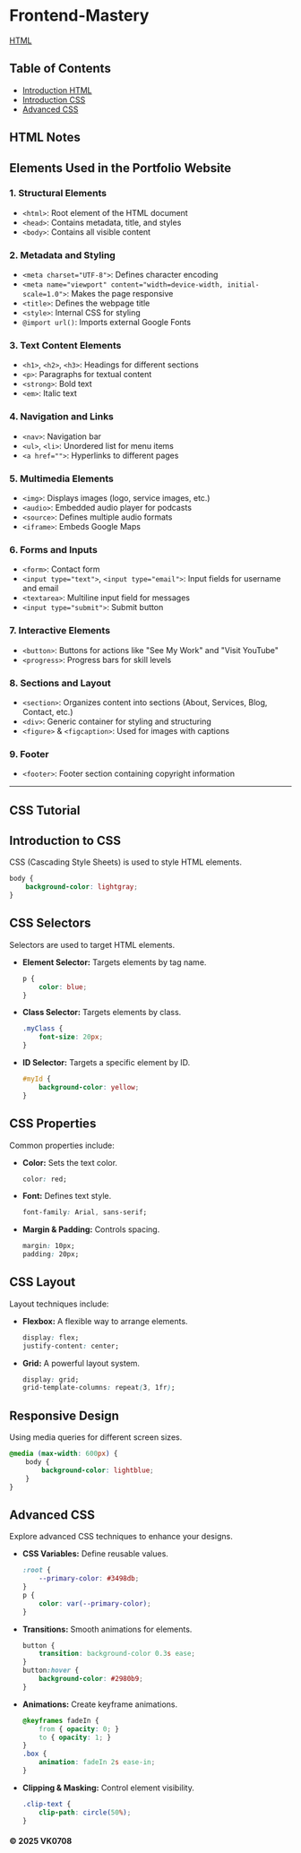 # Frontend-Mastery
[HTML](#HTML)

## Table of Contents
- [Introduction HTML](#HTML)
- [Introduction CSS](#introduction)
- [Advanced CSS](#advanced)

## HTML Notes

## Elements Used in the Portfolio Website

### 1. **Structural Elements**
- `<html>`: Root element of the HTML document
- `<head>`: Contains metadata, title, and styles
- `<body>`: Contains all visible content

### 2. **Metadata and Styling**
- `<meta charset="UTF-8">`: Defines character encoding
- `<meta name="viewport" content="width=device-width, initial-scale=1.0">`: Makes the page responsive
- `<title>`: Defines the webpage title
- `<style>`: Internal CSS for styling
- `@import url()`: Imports external Google Fonts

### 3. **Text Content Elements**
- `<h1>`, `<h2>`, `<h3>`: Headings for different sections
- `<p>`: Paragraphs for textual content
- `<strong>`: Bold text
- `<em>`: Italic text

### 4. **Navigation and Links**
- `<nav>`: Navigation bar
- `<ul>`, `<li>`: Unordered list for menu items
- `<a href="">`: Hyperlinks to different pages

### 5. **Multimedia Elements**
- `<img>`: Displays images (logo, service images, etc.)
- `<audio>`: Embedded audio player for podcasts
- `<source>`: Defines multiple audio formats
- `<iframe>`: Embeds Google Maps

### 6. **Forms and Inputs**
- `<form>`: Contact form
- `<input type="text">`, `<input type="email">`: Input fields for username and email
- `<textarea>`: Multiline input field for messages
- `<input type="submit">`: Submit button

### 7. **Interactive Elements**
- `<button>`: Buttons for actions like "See My Work" and "Visit YouTube"
- `<progress>`: Progress bars for skill levels

### 8. **Sections and Layout**
- `<section>`: Organizes content into sections (About, Services, Blog, Contact, etc.)
- `<div>`: Generic container for styling and structuring
- `<figure>` & `<figcaption>`: Used for images with captions

### 9. **Footer**
- `<footer>`: Footer section containing copyright information
<hr>

## CSS Tutorial

## Introduction to CSS
CSS (Cascading Style Sheets) is used to style HTML elements.
```css
body {
    background-color: lightgray;
}
```

## CSS Selectors
Selectors are used to target HTML elements.

- **Element Selector:** Targets elements by tag name.
    ```css
    p {
        color: blue;
    }
    ```
- **Class Selector:** Targets elements by class.
    ```css
    .myClass {
        font-size: 20px;
    }
    ```
- **ID Selector:** Targets a specific element by ID.
    ```css
    #myId {
        background-color: yellow;
    }
    ```

## CSS Properties
Common properties include:

- **Color:** Sets the text color.
    ```css
    color: red;
    ```
- **Font:** Defines text style.
    ```css
    font-family: Arial, sans-serif;
    ```
- **Margin & Padding:** Controls spacing.
    ```css
    margin: 10px;
    padding: 20px;
    ```

## CSS Layout
Layout techniques include:

- **Flexbox:** A flexible way to arrange elements.
    ```css
    display: flex;
    justify-content: center;
    ```
- **Grid:** A powerful layout system.
    ```css
    display: grid;
    grid-template-columns: repeat(3, 1fr);
    ```

## Responsive Design
Using media queries for different screen sizes.
```css
@media (max-width: 600px) {
    body {
        background-color: lightblue;
    }
}
```

## Advanced CSS
Explore advanced CSS techniques to enhance your designs.

- **CSS Variables:** Define reusable values.
    ```css
    :root {
        --primary-color: #3498db;
    }
    p {
        color: var(--primary-color);
    }
    ```
- **Transitions:** Smooth animations for elements.
    ```css
    button {
        transition: background-color 0.3s ease;
    }
    button:hover {
        background-color: #2980b9;
    }
    ```
- **Animations:** Create keyframe animations.
    ```css
    @keyframes fadeIn {
        from { opacity: 0; }
        to { opacity: 1; }
    }
    .box {
        animation: fadeIn 2s ease-in;
    }
    ```
- **Clipping & Masking:** Control element visibility.
    ```css
    .clip-text {
        clip-path: circle(50%);
    }
    
#### © 2025 VK0708

